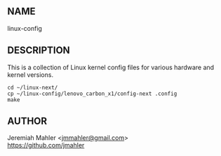 NAME
----

linux-config

DESCRIPTION
-----------

This is a collection of Linux kernel config files for various hardware
and kernel versions.

    cd ~/linux-next/
    cp ~/linux-config/lenovo_carbon_x1/config-next .config
    make

AUTHOR
------

Jeremiah Mahler &lt;<jmmahler@gmail.com>&gt;<br>
<https://github.com/jmahler>
